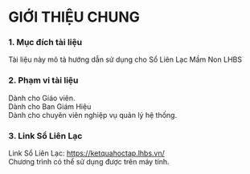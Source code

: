 # GIỚI THIỆU CHUNG 
### 1. Mục đích tài liệu 
Tài liệu này mô tả hướng dẫn sử dụng cho Sổ Liên Lạc Mầm Non LHBS 
### 2. Phạm vi tài liệu 
Dành cho Giáo viên.  
Dành cho Ban Giám Hiệu  
Dành cho chuyên viên nghiệp vụ quản lý hệ thống.  
### 3. Link Sổ Liên Lạc
Link Sổ Liên Lạc: https://ketquahoctap.lhbs.vn/  
Chương trình có thể sử dụng được trên máy tính.  